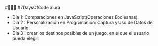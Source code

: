 #👩🏾‍💻 #7DaysOfCode alura 
- Día 1: Comparaciones en JavaScript(Operaciones Booleanas).
- Dia 2 : Personalización en Programación: Captura y Uso de Datos del Usuario.
- Dia 3 : crear los destinos posibles de un juego, en el que el usuario pueda elegir: